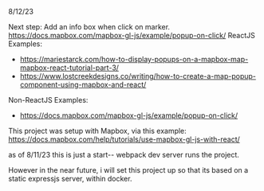 8/12/23

Next step: Add an info box when click on marker.
https://docs.mapbox.com/mapbox-gl-js/example/popup-on-click/
ReactJS Examples:
- https://mariestarck.com/how-to-display-popups-on-a-mapbox-map-mapbox-react-tutorial-part-3/
- https://www.lostcreekdesigns.co/writing/how-to-create-a-map-popup-component-using-mapbox-and-react/

Non-ReactJS Examples:
- https://docs.mapbox.com/mapbox-gl-js/example/popup-on-click/

This project was setup with Mapbox, via this example: https://docs.mapbox.com/help/tutorials/use-mapbox-gl-js-with-react/

as of 8/11/23
this is just a start-- webpack dev server runs the project.

However in the near future, i will set this project up so that
its based on a static expressjs server, within docker.
